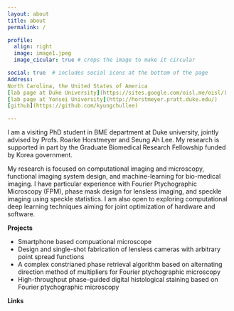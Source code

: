 ```yaml
---
layout: about
title: about
permalink: /

profile:
  align: right
  image: image1.jpeg
  image_cicular: true # crops the image to make it circular

social: true  # includes social icons at the bottom of the page
Address:
North Carolina, the United States of America
[lab page at Duke University](https://sites.google.com/oisl.me/oisl/)
[lab page at Yonsei University](http://horstmeyer.pratt.duke.edu/)
[github](https://github.com/kyungchullee)

---
```








I am a visiting PhD student in BME department at Duke university, jointly advised by Profs. Roarke Horstmeyer and Seung Ah Lee. My research is supported in part by the Graduate Biomedical Research Fellowship funded by Korea government.

My research is focused on computational imaging and microscopy, functional imaging system design, and machine-learning for bio-medical imaging. I have particular experience with Fourier Ptychographic Microscopy (FPM), phase mask design for lensless imaging, and speckle imaging using speckle statistics. I am also open to exploring computational deep learning techniques aiming for joint optimization of hardware and software.

**Projects**

- Smartphone based compuational microscope
- Design and single-shot fabrication of lensless cameras with arbitrary point spread functions
- A complex constrianed phase retrieval algorithm based on alternating direction method of multipliers for Fourier ptychographic microscopy
- High-throughput phase-guided digital histological staining based on Fourier ptychographic microscopy

**Links**